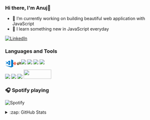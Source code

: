 ### Hi there, I'm Anuj👋

- 🔭 I’m currently working on building beautiful web application with JavaScript
- 🌱 I learn something new in JavaScript everyday

[![LinkedIn](https://img.shields.io/badge/LinkedIn-0077B5?style=for-the-badge&logo=linkedin&logoColor=white)](https://www.linkedin.com/in/anujsoni10001)

### Languages and Tools

<img align="left" alt="Visual Studio Code" width="26px" src="https://raw.githubusercontent.com/github/explore/80688e429a7d4ef2fca1e82350fe8e3517d3494d/topics/visual-studio-code/visual-studio-code.png" /> <img align="left" alt="Git" width="26px" src="https://raw.githubusercontent.com/github/explore/80688e429a7d4ef2fca1e82350fe8e3517d3494d/topics/git/git.png" />

<img src="https://img.shields.io/badge/html5%20-%23E34F26.svg?&style=for-the-badge&logo=html5&logoColor=white"/> <img src="https://img.shields.io/badge/css3%20-%231572B6.svg?&style=for-the-badge&logo=css3&logoColor=white"/> <img src="https://img.shields.io/badge/javascript%20-%23323330.svg?&style=for-the-badge&logo=javascript&logoColor=%23F7DF1E"/> <img src="https://img.shields.io/badge/bootstrap%20-%23563D7C.svg?&style=for-the-badge&logo=bootstrap&logoColor=white"/>

<img src="https://img.shields.io/badge/java-%23ED8B00.svg?&style=for-the-badge&logo=java&logoColor=white"/> <img src="https://img.shields.io/badge/node.js%20-%2343853D.svg?&style=for-the-badge&logo=node.js&logoColor=white"/> <img src="https://img.shields.io/badge/mysql-%2300f.svg?&style=for-the-badge&logo=mysql&logoColor=white"/> <img src="https://encriss.com/encriss/wp-content/uploads/2019/04/springBoot_featured_image-1.png" width="90px" height="30px"/>

### 🎧 Spotify playing
![Spotify](https://novatorem-git-master.anirudh-jwala.vercel.app/api/spotify)

<details>
  <summary>:zap: GitHub Stats</summary>
  
  <img align="left" alt="Anuj Soni GitHub Stats" src="https://github-readme-stats-git-master.anirudh-jwala.vercel.app/api?username=anujsoni10001&show_icons=true&hide_border=true" />
  
  <img align="center" src="https://github-readme-streak-stats.herokuapp.com/?user=anujsoni10001&" alt="anujsoni10001" />
</details>
